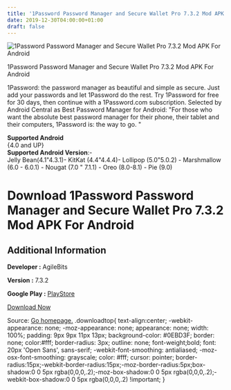 ```yaml
---
title: '1Password Password Manager and Secure Wallet Pro 7.3.2 Mod APK For Android'
date: 2019-12-30T04:00:00+01:00
draft: false
---
```


![1Password Password Manager and Secure Wallet Pro 7.3.2 Mod APK For Android](https://i2.wp.com/apkhome.net/wp-content/uploads/2019/11/1Password-Password-Manager-and-Secure-Wallet-Pro-7.3.2-Mod.png "1Password Password Manager and Secure Wallet Pro 7.3.2 Mod APK For Android")

  

1Password Password Manager and Secure Wallet Pro 7.3.2 Mod APK For Android

1Password: the password manager as beautiful and simple as secure. Just add your passwords and let 1Password do the rest. Try 1Password for free for 30 days, then continue with a 1Password.com subscription. Selected by Android Central as Best Password Manager for Android: "For those who want the absolute best password manager for their phone, their tablet and their computers, 1Password is: the way to go. "

**Supported Android**  
{4.0 and UP}  
**Supported Android Version**:-  
Jelly Bean(4.1"4.3.1)- KitKat (4.4"4.4.4)- Lollipop (5.0"5.0.2) - Marshmallow (6.0 - 6.0.1) - Nougat (7.0 " 7.1.1) - Oreo (8.0-8.1) - Pie (9.0)

Download 1Password Password Manager and Secure Wallet Pro 7.3.2 Mod APK For Android
===================================================================================

Additional Information
----------------------

**Developer :** AgileBits

**Version :** 7.3.2

**Google Play :** [PlayStore](https://play.google.com/store/apps/details?id=com.agilebits.onepassword)

  

[Download Now](https://store4app.co/post/1password-password-manager-and-secure-wallet-pro-7-3-2-mod-apk-for-android_1574011307)

  
Source: [Go homepage.](https://store4app.co/post/1password-password-manager-and-secure-wallet-pro-7-3-2-mod-apk-for-android_1574011307) .downloadtop{ text-align:center; -webkit-appearance: none; -moz-appearance: none; appearance: none; width: 100%; padding: 9px 9px 11px 13px; background-color: #0EBD3F; border: none; color:#fff; border-radius: 3px; outline: none; font-weight;bold; font: 20px 'Open Sans', sans-serif; -webkit-font-smoothing: antialiased; -moz-osx-font-smoothing: grayscale; color: #fff; cursor: pointer; border-radius:15px;-webkit-border-radius:15px;-moz-border-radius:5px;box-shadow:0 0 5px rgba(0,0,0,.2);-moz-box-shadow:0 0 5px rgba(0,0,0,.2);-webkit-box-shadow:0 0 5px rgba(0,0,0,.2) !important; }